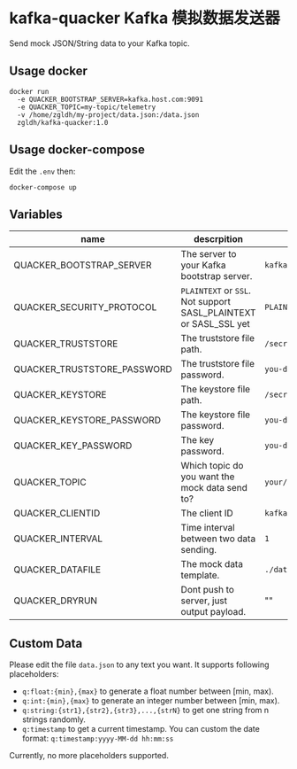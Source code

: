 # kafka-quacker Kafka 模拟数据发送器

Send mock JSON/String data to your Kafka topic.

## Usage docker
```
docker run 
  -e QUACKER_BOOTSTRAP_SERVER=kafka.host.com:9091
  -e QUACKER_TOPIC=my-topic/telemetry 
  -v /home/zgldh/my-project/data.json:/data.json 
  zgldh/kafka-quacker:1.0
```

## Usage docker-compose

Edit the `.env` then:  
```
docker-compose up 
```


## Variables

name| descrpition | sample
----|-------------|---------
QUACKER_BOOTSTRAP_SERVER| The server to your Kafka bootstrap server. | `kafka.host.com:9091`
QUACKER_SECURITY_PROTOCOL| `PLAINTEXT` or `SSL`. Not support SASL_PLAINTEXT or SASL_SSL yet| `PLAINTEXT`
QUACKER_TRUSTSTORE| The truststore file path.| `/secrets/kafka.truststore`
QUACKER_TRUSTSTORE_PASSWORD| The truststore file password.| `you-dont-know`   
QUACKER_KEYSTORE| The keystore file path.| `/secrets/kafka.keystore`
QUACKER_KEYSTORE_PASSWORD| The keystore file password.|   `you-dont-know`
QUACKER_KEY_PASSWORD| The key password.|   `you-dont-know`
QUACKER_TOPIC| Which topic do you want the mock data send to? |`your/topic/to/send`
QUACKER_CLIENTID| The client ID |`kafka-quacker`
QUACKER_INTERVAL| Time interval between two data sending. |`1`
QUACKER_DATAFILE| The mock data template. |`./data.json`
QUACKER_DRYRUN| Dont push to server, just output payload. |""

## Custom Data
Please edit the file `data.json` to any text you want. It supports following placeholders:
- `q:float:{min},{max}` to generate a float number between [min, max).
- `q:int:{min},{max}` to generate an integer number between [min, max).
- `q:string:{str1},{str2},{str3},...,{strN}` to get one string from n strings randomly.
- `q:timestamp` to get a current timestamp. You can custom the date format: `q:timestamp:yyyy-MM-dd hh:mm:ss`    


Currently, no more placeholders supported.

